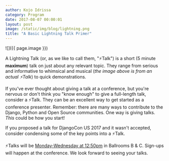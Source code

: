 ```yaml
---
author: Kojo Idrissa
category: Program
date: 2017-08-07 00:00:01
layout: post
image: /static/img/blog/lightning.png
title: "A Basic Lightning Talk Primer"
---
```

![]({{ page.image }})

A Lightning Talk (or, as we like to call them, "⚡️Talk") is a short (5 minute **maximum**) talk on just about any relevant topic. They range from serious and informative to whimsical and musical (*the image above is from an actual ⚡️Talk*) to quick demonstrations. 

If you've ever thought about giving a talk at a conference, but you're nervous or don't think you "know enough" to give a full-length talk, consider a ⚡️Talk. They can be an excellent way to get started as a conference presenter. Remember: there are many ways to contribute to the Django, Python and Open Source communities. One way is giving talks. *This* could be how you start!

If you proposed a talk for DjangoCon US 2017 and it wasn't accepted, consider condensing some of the key points into a ⚡️Talk.

⚡️Talks will be [Monday-Wednesday at 12:50pm](https://2017.djangocon.us/talks/) in Ballrooms B & C. Sign-ups will happen at the conference. We look forward to seeing your talks.
